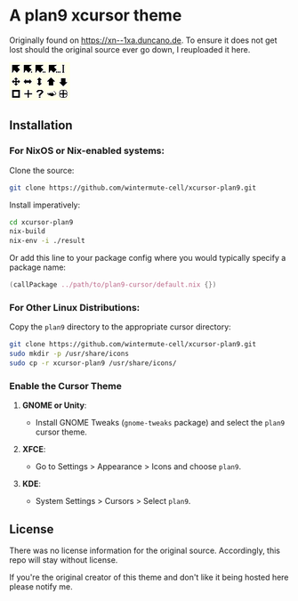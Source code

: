 # A plan9 xcursor theme

Originally found on https://xn--1xa.duncano.de. To ensure it does not get lost
should the original source ever go down, I reuploaded it here.

![preview](./preview.png)

## Installation

### For NixOS or Nix-enabled systems:
Clone the source:
```bash
git clone https://github.com/wintermute-cell/xcursor-plan9.git
```

Install imperatively:
```bash
cd xcursor-plan9
nix-build
nix-env -i ./result
```

Or add this line to your package config where you would typically specify a
package name:
```nix
(callPackage ../path/to/plan9-cursor/default.nix {})
```

### For Other Linux Distributions:

Copy the `plan9` directory to the appropriate cursor directory:

```bash
git clone https://github.com/wintermute-cell/xcursor-plan9.git
sudo mkdir -p /usr/share/icons
sudo cp -r xcursor-plan9 /usr/share/icons/
```

### Enable the Cursor Theme

1. **GNOME or Unity**:
   - Install GNOME Tweaks (`gnome-tweaks` package) and select the `plan9` cursor theme.

2. **XFCE**:
   - Go to Settings > Appearance > Icons and choose `plan9`.

3. **KDE**:
   - System Settings > Cursors > Select `plan9`.


## License

There was no license information for the original source. Accordingly, this
repo will stay without license.

If you're the original creator of this theme and don't like it being hosted
here please notify me.
